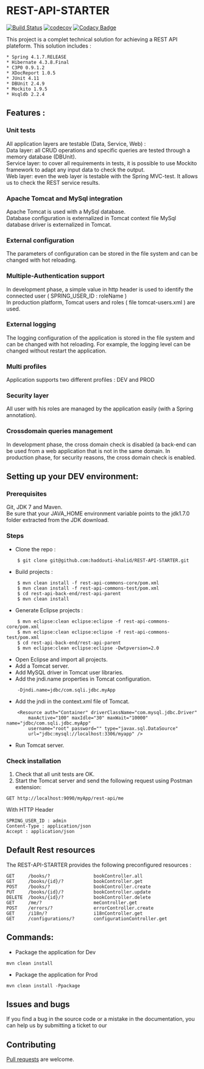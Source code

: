 # REST-API-STARTER
[![Build Status](https://travis-ci.org/haddouti-khalid/REST-API-STARTER.svg?branch=master)](https://travis-ci.org/haddouti-khalid/REST-API-STARTER)
[![codecov](https://codecov.io/gh/haddouti-khalid/REST-API-STARTER/branch/master/graph/badge.svg)](https://codecov.io/gh/haddouti-khalid/REST-API-STARTER)
[![Codacy Badge](https://api.codacy.com/project/badge/Grade/662db2383c764d1da9fca90b4534ce68)](https://www.codacy.com/app/haddouti-khalid/REST-API-STARTER?utm_source=github.com&amp;utm_medium=referral&amp;utm_content=haddouti-khalid/REST-API-STARTER&amp;utm_campaign=Badge_Grade)

This project is a complet technical solution for achieving a REST API plateform.
This solution includes :
```
* Spring 4.1.7.RELEASE
* Hibernate 4.3.8.Final
* C3P0 0.9.1.2
* XDocReport 1.0.5
* JUnit 4.11
* DBUnit 2.4.9
* Mockito 1.9.5
* Hsqldb 2.2.4
```
## Features :
### Unit tests
All application layers are testable (Data, Service, Web) :<br />
Data layer: all CRUD operations and specific queries are tested through a memory database (DBUnit).<br /> 
Service layer: to cover all requirements in tests, it is possible to use Mockito framework to adapt any input data to check the output. <br />
Web layer: even the web layer is testable with the Spring MVC-test. It allows us to check the REST service results.<br />
### Apache Tomcat and MySql integration
Apache Tomcat is used with a MySql database.<br />
Database configuration is externalized in Tomcat context file
MySql database driver is externalized in Tomcat.
### External configuration
The  parameters of configuration can be stored in the file system and can be changed with hot reloading.
### Multiple-Authentication support
In development phase, a simple value in http header is used to identify the connected user ( SPRING_USER_ID : roleName )<br />
In production platform, Tomcat users and roles ( file tomcat-users.xml ) are used.
### External logging
The logging configuration of the application is stored in the file system and can be changed with hot reloading. For example, the logging level can be changed without restart the application.
### Multi profiles
Application supports two different profiles : DEV and PROD
### Security layer
All user with his roles are managed by the application easily (with a Spring annotation).
### Crossdomain queries management
In development phase, the cross domain check is disabled (a back-end can be used from a web application that is not in the same domain. In production phase, for security reasons, the cross domain check is enabled.


## Setting up your DEV environment:
### Prerequisites
Git, JDK 7 and Maven.<br />
Be sure that your JAVA_HOME environment variable points to the jdk1.7.0 folder extracted from the JDK download.
### Steps
* Clone the repo :
```
	$ git clone git@github.com:haddouti-khalid/REST-API-STARTER.git
```
* Build projects :
```
	$ mvn clean install -f rest-api-commons-core/pom.xml
	$ mvn clean install -f rest-api-commons-test/pom.xml
	$ cd rest-api-back-end/rest-api-parent
	$ mvn clean install
```
* Generate Eclipse projects :
```
	$ mvn eclipse:clean eclipse:eclipse -f rest-api-commons-core/pom.xml
	$ mvn eclipse:clean eclipse:eclipse -f rest-api-commons-test/pom.xml
	$ cd rest-api-back-end/rest-api-parent
	$ mvn eclipse:clean eclipse:eclipse -Dwtpversion=2.0
```
* Open Eclipse and import all projects.
* Add a Tomcat server.
* Add MySQL driver in Tomcat user libraries.
* Add the jndi.name properties in Tomcat configuration.
```
	-Djndi.name=jdbc/com.sqli.jdbc.myApp
```
* Add the jndi in the context.xml file of Tomcat.
```
	<Resource auth="Container" driverClassName="com.mysql.jdbc.Driver"
		maxActive="100" maxIdle="30" maxWait="10000" name="jdbc/com.sqli.jdbc.myApp"
		username="root" password="" type="javax.sql.DataSource"
		url="jdbc:mysql://localhost:3306/myapp" />
```
* Run Tomcat server.

### Check installation
1. Check that all unit tests are OK.
2. Start the Tomcat server and send the following request using Postman extension:
```
GET http://localhost:9090/myApp/rest-api/me
```
With HTTP Header 
```
SPRING_USER_ID : admin
Content-Type : application/json
Accept : application/json
```

## Default Rest resources
The REST-API-STARTER provides the following preconfigured resources  :
```
GET     /books/?                bookController.all
GET    	/books/{id}/? 			bookController.get
POST    /books/?                bookController.create
PUT     /books/{id}/?           bookController.update
DELETE  /books/{id}/?           bookController.delete
GET     /me/?                	meController.get
POST    /errors/?               errorController.create
GET     /i18n/?              	i18nController.get
GET     /configurations/?     	configurationController.get
```
## Commands:
* Package the application for Dev
```
mvn clean install
```
* Package the application for Prod
```
mvn clean install -Ppackage
```

## Issues and bugs
If you find a bug in the source code or a mistake in the documentation, you can help us by submitting a ticket to our <GitHub issues>

## Contributing
[Pull requests][] are welcome.


[Pull requests]: https://help.github.com/categories/collaborating-on-projects-using-issues-and-pull-requests/

 








 
